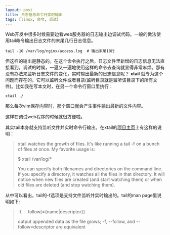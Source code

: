 ```yaml
---
layout: post
title: 日志信息命令行实时输出
tags: [linux, 命令, 调试]
---
```


Web开发中很多时候需要边看web服务器的日志输出边调试代码。一般的做法使用tail命令输出日志文件的末尾几行日志信息。

    tail -10 /var/log/nginx/access.log  # 输出末尾10行

但这样的输出是静态的。在这个命令执行之后，日志文件里新增的日志信息无法直接看到。调试的时候，一遍又一遍地使用这样的命令去查询就显得非常麻烦。那有没有办法来监听日志文件的变化，实时输出最新的日志信息呢？ **xtail** 就专为这个问题而存在的。它可以监听文件或者目录(监听目录就是监听该目录下的所有文件)。比如我在写本文时，在另一个命令行窗口里执行：

    xtail ./

那么每次vim保存内容时，那个窗口就会产生事件输出最新的文件内容。

这样在调试web程序的时候就很方便啦。

其实tail本身就支持监听文件并实时命令行输出。在xtail的[项目主页](http://www.unicom.com/sw/xtail)上有这样的说明：

>xtail watches the growth of files. It's like running a tail -f on a bunch of files at once. My favorite usage is:
>
>$ xtail /var/log/\*
>
>You can specify both filenames and directories on the command line. If you specify a directory, it watches all the files in that directory. It will notice when new files are created (and start watching them) or when old files are deleted (and stop watching them).

从中可以看出，tail的-f选项是支持文件监听并实时输出的。tail的man page里说明如下:

>-f, --follow[={name|descriptor}]
>
>   output appended data as the file grows; -f,  --follow,  and --follow=descriptor are equivalent
>
